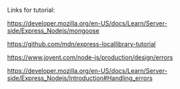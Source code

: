 Links for tutorial: 

https://developer.mozilla.org/en-US/docs/Learn/Server-side/Express_Nodejs/mongoose

https://github.com/mdn/express-locallibrary-tutorial

https://www.joyent.com/node-js/production/design/errors

https://developer.mozilla.org/en-US/docs/Learn/Server-side/Express_Nodejs/Introduction#Handling_errors